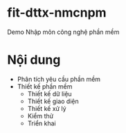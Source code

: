 # fit-dttx-nmcnpm
Demo Nhập môn công nghệ phần mềm

# Nội dung
- Phân tích yêu cầu phần mềm
- Thiết kế phần mềm
  - Thiết kế dữ liệu
  - Thiết kế giao diện
  - Thiết kế xử lý
  - Kiểm thử
  - Triển khai
  
